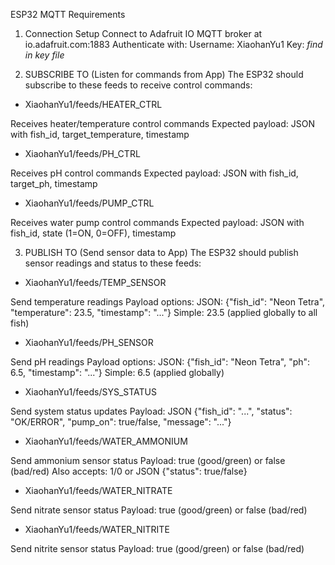 ESP32 MQTT Requirements
1. Connection Setup
Connect to Adafruit IO MQTT broker at io.adafruit.com:1883
Authenticate with:
Username: XiaohanYu1
Key: *find in key file*



2. SUBSCRIBE TO (Listen for commands from App)
The ESP32 should subscribe to these feeds to receive control commands:


- XiaohanYu1/feeds/HEATER_CTRL

Receives heater/temperature control commands
Expected payload: JSON with fish_id, target_temperature, timestamp


- XiaohanYu1/feeds/PH_CTRL

Receives pH control commands
Expected payload: JSON with fish_id, target_ph, timestamp


- XiaohanYu1/feeds/PUMP_CTRL

Receives water pump control commands
Expected payload: JSON with fish_id, state (1=ON, 0=OFF), timestamp



3. PUBLISH TO (Send sensor data to App)
The ESP32 should publish sensor readings and status to these feeds:


- XiaohanYu1/feeds/TEMP_SENSOR

Send temperature readings
Payload options:
JSON: {"fish_id": "Neon Tetra", "temperature": 23.5, "timestamp": "..."}
Simple: 23.5 (applied globally to all fish)


- XiaohanYu1/feeds/PH_SENSOR

Send pH readings
Payload options:
JSON: {"fish_id": "Neon Tetra", "ph": 6.5, "timestamp": "..."}
Simple: 6.5 (applied globally)


- XiaohanYu1/feeds/SYS_STATUS

Send system status updates
Payload: JSON {"fish_id": "...", "status": "OK/ERROR", "pump_on": true/false, "message": "..."}


- XiaohanYu1/feeds/WATER_AMMONIUM

Send ammonium sensor status
Payload: true (good/green) or false (bad/red)
Also accepts: 1/0 or JSON {"status": true/false}


- XiaohanYu1/feeds/WATER_NITRATE

Send nitrate sensor status
Payload: true (good/green) or false (bad/red)


- XiaohanYu1/feeds/WATER_NITRITE

Send nitrite sensor status
Payload: true (good/green) or false (bad/red)
